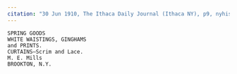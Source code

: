 ```yaml
---
citation: "30 Jun 1910, The Ithaca Daily Journal (Ithaca NY), p9, nyhistoricnewspapers.org."
---
```


    SPRING GOODS
    WHITE WAISTINGS, GINGHAMS
    and PRINTS.
    CURTAINS—Scrim and Lace.
    M. E. Mills
    BROOKTON, N.Y.


